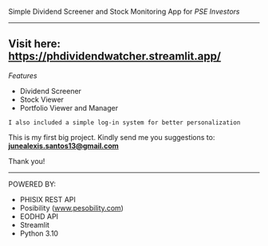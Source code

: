 Simple Dividend Screener and Stock Monitoring App for *PSE Investors*

---
Visit here: https://phdividendwatcher.streamlit.app/
---
*Features*

- Dividend Screener
- Stock Viewer
- Portfolio Viewer and Manager


`I also included a simple log-in system for better personalization`

This is my first big project. Kindly send me you suggestions to:
**junealexis.santos13@gmail.com**

Thank you!

---

POWERED BY:

- PHISIX REST API
- Posibility  (www.pesobility.com)
- EODHD API
- Streamlit
- Python 3.10
